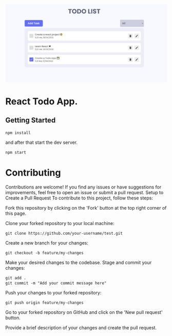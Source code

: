 ![React Todo App](./banner.png)

# React Todo App.
## Getting Started

```shell
npm install
```

and after that start the dev server.

```shell
npm start
```
# Contributing
Contributions are welcome! If you find any issues or have suggestions for improvements, feel free to open an issue or submit a pull request.
Setup to Create a Pull Request
To contribute to this project, follow these steps:

Fork this repository by clicking on the 'Fork' button at the top right corner of this page.

Clone your forked repository to your local machine:
```shell
git clone https://github.com/your-username/test.git
```
Create a new branch for your changes:
```shell
git checkout -b feature/my-changes
```
Make your desired changes to the codebase.
Stage and commit your changes:
```shell
git add .
git commit -m "Add your commit message here"
```
Push your changes to your forked repository:
```shell
git push origin feature/my-changes
```
Go to your forked repository on GitHub and click on the 'New pull request' button.

Provide a brief description of your changes and create the pull request.
